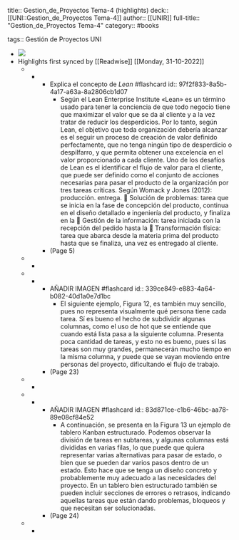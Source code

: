 title:: Gestion_de_Proyectos Tema-4 (highlights)
deck:: [[UNI::Gestion_de_Proyectos Tema-4]]
author:: [[UNIR]]
full-title:: "Gestion_de_Proyectos Tema-4"
category:: #books

tags:: Gestión de Proyectos UNI

- ![](https://readwise-assets.s3.amazonaws.com/media/uploaded_book_covers/profile_22942/06ecbadb-a815-4f95-9f77-85f265f99af6.jpg)
- Highlights first synced by [[Readwise]] [[Monday, 31-10-2022]]
	- -
		- Explica el concepto de *Lean* #flashcard
		  id:: 97f2f833-8a5b-4a17-a63a-8a2806cb1d07
			- Según  el  Lean  Enterprise  Institute  «Lean»  es  un  término  usado  para  tener  la conciencia de que todo negocio tiene que maximizar el valor que se da al cliente y a la vez tratar de reducir los desperdicios. Por  lo  tanto,  según  Lean,  el  objetivo  que  toda  organización  debería  alcanzar  es  el seguir un proceso de creación de valor definido perfectamente, que no tenga ningún tipo de desperdicio o despilfarro, y que permita obtener una excelencia en el valor proporcionado a cada cliente. Uno de los desafíos de Lean es el identificar el flujo de valor para el cliente, que puede ser definido como el conjunto de acciones necesarias para pasar el producto de la organización por tres tareas críticas. Según Womack y Jones (2012): producción. entrega.   Solución de problemas: tarea que se inicia en la fase de concepción del producto, continua  en  el  diseño  detallado  e  ingeniería  del  producto,  y  finaliza  en  la   Gestión  de  la  información:  tarea  iniciada  con  la  recepción  del  pedido  hasta  la   Transformación  física:  tarea  que  abarca  desde  la  materia  prima  del  producto hasta que se finaliza, una vez es entregado al cliente.
		- (Page 5)
	- -
	- -
		- AÑADIR IMAGEN #flashcard
		  id:: 339ce849-e883-4a64-b082-40d1a0e7d1bc
			- El  siguiente  ejemplo,  Figura  12,  es  también  muy  sencillo,  pues  no  representa visualmente qué persona tiene cada tarea. Sí es bueno el hecho de subdividir algunas columnas,  como  el  uso  de  hot  que  se  entiende  que  cuando  está  lista  pasa  a  la siguiente columna. Presenta poca cantidad de tareas, y esto no es bueno, pues si las tareas son muy grandes, permanecerán mucho tiempo en la misma columna, y puede que se vayan moviendo entre personas del proyecto, dificultando el flujo de trabajo.
		- (Page 23)
	- -
	- -
		- AÑADIR IMAGEN #flashcard
		  id:: 83d871ce-c1b6-46bc-aa78-89e08cf84e52
			- A  continuación,  se  presenta  en  la  Figura  13  un  ejemplo  de  tablero  Kanban estructurado.  Podemos  observar  la  división  de  tareas  en  subtareas,  y  algunas columnas está divididas en varias filas, lo que puede que quiera representar varias alternativas para pasar de estado, o bien que se pueden dar varios pasos dentro de un  estado.  Esto  hace  que  se  tenga  un  diseño  concreto  y  probablemente  muy adecuado a las necesidades del proyecto. En un tablero bien estructurado también se pueden incluir secciones de errores o retrasos, indicando aquellas tareas que están dando problemas, bloqueos y que necesitan ser solucionadas.
		- (Page 24)
	- -